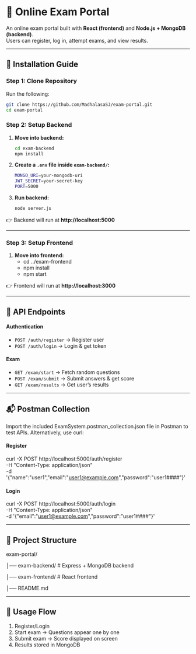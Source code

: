 # 📝 Online Exam Portal

An online exam portal built with **React (frontend)** and **Node.js + MongoDB (backend)**.  
Users can register, log in, attempt exams, and view results.

---

## 📌 Installation Guide

### Step 1: Clone Repository </summary>

Run the following:
```bash
git clone https://github.com/MadhalasaSJ/exam-portal.git
cd exam-portal
```

### Step 2: Setup Backend 

1. **Move into backend:**
   ```bash
   cd exam-backend
   npm install
   ```


3. **Create a `.env` file inside `exam-backend/`:**
   ```bash
   MONGO_URI=your-mongodb-uri
   JWT_SECRET=your-secret-key
   PORT=5000
   ```



5. **Run backend:**
   ```bash
   node server.js
   ```

👉 Backend will run at **http://localhost:5000**


---

### Step 3: Setup Frontend 


1. **Move into frontend:**
    - cd ../exam-frontend
    - npm install
    - npm start


👉 Frontend will run at **http://localhost:3000**


---

## 📡 API Endpoints

#### **Authentication**
- `POST /auth/register` → Register user  
- `POST /auth/login` → Login & get token  

#### **Exam**
- `GET /exam/start` → Fetch random questions  
- `POST /exam/submit` → Submit answers & get score  
- `GET /exam/results` → Get user’s results  

---

## 📬 Postman Collection

Import the included ExamSystem.postman_collection.json file in Postman to test APIs.
Alternatively, use curl:
#### Register
curl -X POST http://localhost:5000/auth/register \
-H "Content-Type: application/json" \
-d '{"name":"user1","email":"user1@example.com","password":"user1####"}'
#### Login
curl -X POST http://localhost:5000/auth/login \
-H "Content-Type: application/json" \
-d '{"email":"user1@example.com","password":"user1####"}'

---

## 📂 Project Structure

exam-portal/

│── exam-backend/ # Express + MongoDB backend

│── exam-frontend/ # React frontend

│── README.md

---

## 🧪 Usage Flow
1. Register/Login  
2. Start exam → Questions appear one by one  
3. Submit exam → Score displayed on screen  
4. Results stored in MongoDB 
